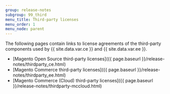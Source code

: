 ```yaml
---
group: release-notes
subgroup: 99_third
menu_title: Third-party licenses
menu_order: 1
menu_node: parent
---
```


 The following pages contain links to license agreements of the third-party components used by {{ site.data.var.ce }} and {{ site.data.var.ee }}.

*	[Magento Open Source third-party licenses]({{ page.baseurl }}/release-notes/thirdparty_ce.html)
*	[Magento Commerce third-party licenses]({{ page.baseurl }}/release-notes/thirdparty_ee.html)
*	[Magento Commerce (Cloud) third-party licenses]({{ page.baseurl }}/release-notes/thirdparty-mccloud.html)
